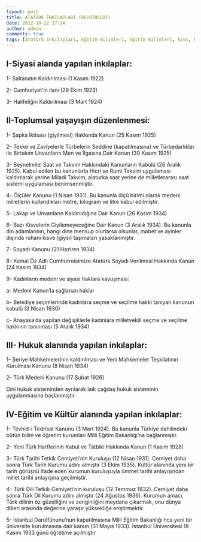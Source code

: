 ```yaml
---
layout: post
title: ATATÜRK İNKILAPLARI (DEVRİMLERİ)
date: 2012-10-22 17:14
author: admin
comments: true
tags: [Atatürk inkılapları, Eğitim Bilimleri, Eğitim Bilimleri, kpss, kpss eğitim bilimleri, KPSS GKGY]
---
```

<h2>I-Siyasi alanda yapılan inkılaplar:</h2>
1- Saltanatın Kaldırılması (1 Kasım 1922)

2- Cumhuriyet’in ilanı (29 Ekim 1923)

3- Halifeliğin Kaldırılması (3 Mart 1924)
<h2>II-Toplumsal yaşayışın düzenlenmesi:</h2>
1- Şapka İktisası (giyilmesi) Hakkında Kanun (25 Kasım 1925)

2- Tekke ve Zaviyelerle Türbelerin Seddine (kapatılmasına) ve Türbedarlıklar ile Birtakım Unvanların Men ve İlgasına Dair Kanun (30 Kasım 1925)

3- Beynelmilel Saat ve Takvim Hakkındaki Kanunların Kabulü (26 Aralık 1925). Kabul edilen bu kanunlarla Hicri ve Rumi Takvim uygulaması kaldırılarak yerine Miladi Takvim, alaturka saat yerine de milletlerarası saat sistemi uygulaması benimsenmiştir.

4- Ölçüler Kanunu (1 Nisan 1931). Bu kanunla ölçü birimi olarak medeni milletlerin kullandıkları metre, kilogram ve litre kabul edilmiştir.

5- Lakap ve Unvanların Kaldırıldığına Dair Kanun (26 Kasım 1934)

6- Bazı Kisvelerin Giyilemeyeceğine Dair Kanun (3 Aralık 1934). Bu kanunla din adamlarının, hangi dine mensup olurlarsa olsunlar, mabet ve ayinler dışında ruhani kisve (giysi) taşımaları yasaklanmıştır.

7- Soyadı Kanunu (21 Haziren 1934)

8- Kemal Öz Adlı Cumhurreisimize Atatürk Soyadı Verilmesi Hakkında Kanun (24 Kasım 1934)

9- Kadınların medeni ve siyasi haklara kavuşması:

a- Medeni Kanun’la sağlanan haklar

b- Belediye seçimlerinde kadınlara seçme ve seçilme hakkı tanıyan kanunun kabulü (3 Nisan 1930)

c- Anayasa’da yapılan değişiklerle kadınlara milletvekili seçme ve seçilme hakkının tanınması (5 Aralık 1934)
<h2>III- Hukuk alanında yapılan inkılaplar:</h2>
1- Şeriye Mahkemelerinin kaldırılması ve Yeni Mahkemeler Teşkilatının Kurulması Kanunu (8 Nisan 1934)

2- Türk Medeni Kanunu (17 Şubat 1926)

Dini hukuk sisteminden ayrılarak laik çağdaş hukuk sisteminin uygulanmasına başlanmıştır.
<h2>IV-Eğitim ve Kültür alanında yapılan inkılaplar:</h2>
1- Tevhid-i Tedrisat Kanunu (3 Mart 1924). Bu kanunla Türkiye dahilindeki bütün bilim ve öğretim kurumları Milli Eğitim Bakanlığı’na bağlanmıştır.

2- Yeni Türk Harflerinin Kabul ve Tatbiki Hakkında Kanun (1 Kasım 1928)

3- Türk Tarihi Tetkik Cemiyeti’nin Kuruluşu (12 Nisan 1931). Cemiyet daha sonra Türk Tarih Kurumu adını almıştır (3 Ekim 1935). Kültür alanında yeni bir tarih görüşnü ifade eden kurumun kuruluşuyla ümmet tarihi anlayışından millet tarihi anlayışına geçilmiştir.

4- Türk Dili Tetkik Cemiyeti’nin kuruluşu (12 Temmuz 1932). Cemiyet daha sonra Türk Dil Kurumu adını almıştır (24 Ağustos 1936). Kurumun amacı, Türk dilinin öz güzelliğini ve zenginliğini meydana çıkarmak, onu dünya dilleri arasında değerine yaraşır yüksekliğe eriştirmektir.

5- İstanbul Darülfünunu’nun kapatılmasına Milli Eğitim Bakanlığı’nca yeni bir üniversite kurulmasına dair kanun (31 Mayıs 1933). İstanbul Üniversitesi 18 Kasım 1933 günü öğretime açılmıştır
